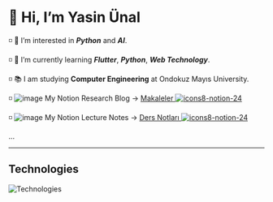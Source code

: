 # 👋 Hi, I’m Yasin Ünal                                                                           

◽️ 👀 I’m interested in ***Python*** and ***AI***.

◽️ 🌱 I’m currently learning ***Flutter***, ***Python***, ***Web Technology***.

◽️ 📚 I am studying **Computer Engineering** at Ondokuz Mayıs University.

◽️ ![image](https://user-images.githubusercontent.com/56133248/154103197-e2390754-ca4e-4791-981b-1b27e4340e56.png) My Notion Research Blog -> [Makaleler ![icons8-notion-24](https://user-images.githubusercontent.com/56133248/154280192-b6fcd100-33f4-4096-b760-0d76a1999e3f.png)](https://dawn-squash-710.notion.site/Makaleler-2a2a2615f2964cf584341a880aa94f41)

◽️ ![image](https://user-images.githubusercontent.com/56133248/154103197-e2390754-ca4e-4791-981b-1b27e4340e56.png) My Notion Lecture Notes -> [Ders Notları ![icons8-notion-24](https://user-images.githubusercontent.com/56133248/154280192-b6fcd100-33f4-4096-b760-0d76a1999e3f.png)](https://dawn-squash-710.notion.site/Ders-Notlar-793b45202f03441dae24a4795071d5f7)

...
  

---


## Technologies

![Technologies](https://user-images.githubusercontent.com/56133248/154122260-08c0a25b-f83a-46d5-a508-839ced1eb1ae.png)

 
  
<!---
Pilestin/Pilestin is a ✨ special ✨ repository because its `README.md` (this file) appears on your GitHub profile.
You can click the Preview link to take a look at your changes.
--->
